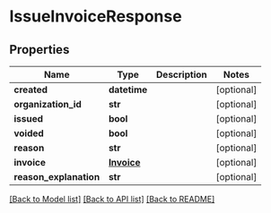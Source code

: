# IssueInvoiceResponse

## Properties
Name | Type | Description | Notes
------------ | ------------- | ------------- | -------------
**created** | **datetime** |  | [optional] 
**organization_id** | **str** |  | [optional] 
**issued** | **bool** |  | [optional] 
**voided** | **bool** |  | [optional] 
**reason** | **str** |  | [optional] 
**invoice** | [**Invoice**](Invoice.md) |  | [optional] 
**reason_explanation** | **str** |  | [optional] 

[[Back to Model list]](../README.md#documentation-for-models) [[Back to API list]](../README.md#documentation-for-api-endpoints) [[Back to README]](../README.md)

